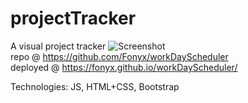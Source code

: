 # projectTracker
A visual project tracker
![Screenshot](https://github.com/Fonyx/workDayScheduler/blob/main/screencap.gif?raw=true "Work Day Scheduler")  
repo @ https://github.com/Fonyx/workDayScheduler  
deployed @ https://fonyx.github.io/workDayScheduler/  

Technologies:
JS, HTML+CSS, Bootstrap

